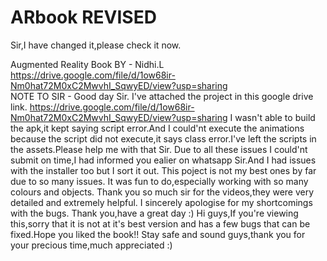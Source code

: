 # ARbook REVISED
Sir,I have changed it,please check it now.




Augmented Reality Book BY - Nidhi.L    https://drive.google.com/file/d/1ow68ir-Nm0hat72M0xC2MwvhI_SqwyED/view?usp=sharing                                                                                                                  
NOTE TO SIR - 
Good day Sir.
I've attached the project in this google drive link. https://drive.google.com/file/d/1ow68ir-Nm0hat72M0xC2MwvhI_SqwyED/view?usp=sharing
I wasn't able to build the apk,it kept saying script error.And I could'nt execute the animations because the script did not execute,it says class error.I've left the scripts in the assets.Please help me with that Sir.
Due to all these issues I could'nt submit on time,I had informed you ealier on whatsapp Sir.And I had issues with the installer too but I sort it out.
This poject is not my best ones by far due to so many issues.
It was fun to do,especially working with so many colours and objects.
Thank you so much sir for the videos,they were very detailed and extremely helpful.
I sincerely apologise for my shortcomings with the bugs.
Thank you,have a great day :)
Hi guys,If you're viewing this,sorry that it is not at it's best version and has a few bugs that can be fixed.Hope you liked the book!!
Stay safe and sound guys,thank you for your precious time,much appreciated :)
